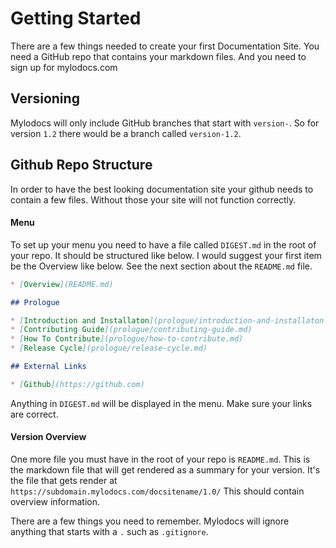 # Getting Started

There are a few things needed to create your first Documentation Site. You need a GitHub repo that contains your markdown files. And you need to sign up for mylodocs.com



## Versioning 

Mylodocs will only include GitHub branches that start with `version-`. So for version `1.2` there would be a branch called `version-1.2`.



## Github Repo Structure

In order to have the best looking documentation site your github needs to contain a few files. Without those your site will not function correctly.

#### Menu

To set up your menu you need to have a file called `DIGEST.md` in the root of your repo. It should be structured like below. I would suggest your first item be the Overview like below. See the next section about the `README.md` file. 

```markdown
* [Overview](README.md)

## Prologue

* [Introduction and Installaton](prologue/introduction-and-installaton.md)
* [Contributing Guide](prologue/contributing-guide.md)
* [How To Contribute](prologue/how-to-contribute.md)
* [Release Cycle](prologue/release-cycle.md)

## External Links

* [Github](https://github.com)
```

Anything in `DIGEST.md` will be displayed in the menu. Make sure your links are correct. 

#### Version Overview

One more file you must have in the root of your repo is `README.md`. This is the markdown file that will get rendered as a summary for your version. It's the file that gets render at `https://subdomain.mylodocs.com/docsitename/1.0/` This should contain overview information. 

There are a few things you need to remember. Mylodocs will ignore anything that starts with a `.` such as `.gitignore`.
